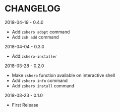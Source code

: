 # CHANGELOG

2018-04-19 - 0.4.0

*   Add `zshero adopt` command
*   Add `zsh add` command

2018-04-04 - 0.3.0

*   Add `zshero-installer`

2018-03-28 - 0.2.0

*   Make `zshero` function available on interactive shell
*   Add `zshero info` command
*   Add `zshero install` command

2018-03-23 - 0.1.0

*   First Release
